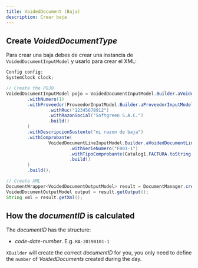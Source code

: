 ```yaml
---
title: VoidedDocument (Baja)
description: Crear baja
---
```


## Create _VoidedDocumentType_

Para crear una baja debes de crear una instancia de `VoidedDocumentInputModel` y usarlo para crear el XML:

```java {24}
Config config;
SystemClock clock;

// Create the POJO
VoidedDocumentInputModel pojo = VoidedDocumentInputModel.Builder.aVoidedDocumentInputModel()
        .withNumero(1)
        .withProveedor(ProveedorInputModel.Builder.aProveedorInputModel()
                .withRuc("12345678912")
                .withRazonSocial("Softgreen S.A.C.")
                .build()
        )
        .withDescripcionSustento("mi razon de baja")
        .withComprobante(
                VoidedDocumentLineInputModel.Builder.aVoidedDocumentLineInputModel()
                        .withSerieNumero("F001-1")
                        .withTipoComprobante(Catalog1.FACTURA.toString())
                        .build()
        )
        .build();

// Create XML
DocumentWrapper<VoidedDocumentOutputModel> result = DocumentManager.createXML(pojo, config, systemClock);
VoidedDocumentOutputModel output = result.getOutput();
String xml = result.getXml();
```

## How the _documentID_ is calculated

The _documentID_ has the structure:

- _code-date-number_. E.g. `RA-20190101-1`

`XBuilder` will create the correct _documentID_ for you, you only need to define the `number` of _VoidedDocuments_ created during the day.
